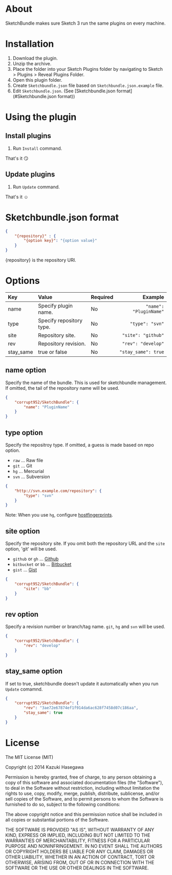 About
============
SketchBundle makes sure Sketch 3 run the same plugins on every machine.

Installation
============
1. Download the plugin.
2. Unzip the archive.
3. Place the folder into your Sketch Plugins folder by navigating to Sketch > Plugins > Reveal Plugins Folder.
4. Open this plugin folder.
5. Create `Sketchbundle.json` file based on `Sketchbundle.json.example` file.
6. Edit `Sketchbundle.json`. (See [Sketchbundle.json format](#Sketchbundle.json format))

Using the plugin
================
Install plugins
---------------
1. Run `Install` command.

That's it :smirk:

Update plugins
--------------
1. Run `Update` command.

That's it :relaxed:

Sketchbundle.json format
========================
```json
{
    "{repository}" : {
        "{option key}": "{option value}"
    }
}
```
{repository} is the repository URI.


Options
=======
|Key|Value|Required|Example|
|:--|:----|:-------|------:|
|name|Specify plugin name.|No|`"name": "PluginName"`|
|type|Specify repository type.|No|`"type": "svn"`|
|site|Repository site.|No|`"site": "github"`|
|rev|Repository revision.|No|`"rev": "develop"`|
|stay_same|true or false|No|`"stay_same": true`|

name option
-----------
Specify the name of the bundle. This is used for sketchbundle management. If omitted, the tail of the repository name will be used.

```json
{
    "corrupt952/SketchBundle": {
        "name": "PluginName"
    }
}
```

type option
-----------
Specify the repositroy type. If omitted, a guess is made based on repo option.

* `raw` ... Raw file
* `git` ... Git
* `hg` ... Mercurial
* `svn` ... Subversion

```json
{
    "http://svn.example.com/repository": {
        "type": "svn"
    }
}
```
Note: When you use `hg`, configure [hostfingerprints](http://www.selenic.com/mercurial/hgrc.5.html#hostfingerprints).

site option
-----------
Specify the repository site. If you omit both the repository URL and the `site` option, 'git' will be used.

* `github` or `gh` ... [Github](https://github.com)
* `bitbucket` or `bb` ... [Bitbucket](https://bitbucket.org)
* `gist` ... [Gist](https://gist.github.com)

```json
{
    "corrupt952/SketchBundle": {
        "site": "bb"
    }
}
```

rev option
----------
Specify a revision number or branch/tag name. `git`, `hg` and `svn` will be used.
```json
{
    "corrupt952/SketchBundle": {
        "rev": "develop"
    }
}
```

stay_same option
----------------
If set to true, sketchbundle doesn't update it automatically when you run `Update` comamnd.
```json
{
    "corrupt952/SketchBundle": {
        "rev": "3ae72e67874ef1f914da6ac628f7458d07c186aa",
        "stay_same": true
    }
}
```

License
=======
The MIT License (MIT)

Copyright (c) 2014 Kazuki Hasegawa

Permission is hereby granted, free of charge, to any person obtaining a copy
of this software and associated documentation files (the "Software"), to deal
in the Software without restriction, including without limitation the rights
to use, copy, modify, merge, publish, distribute, sublicense, and/or sell
copies of the Software, and to permit persons to whom the Software is
furnished to do so, subject to the following conditions:

The above copyright notice and this permission notice shall be included in all
copies or substantial portions of the Software.

THE SOFTWARE IS PROVIDED "AS IS", WITHOUT WARRANTY OF ANY KIND, EXPRESS OR
IMPLIED, INCLUDING BUT NOT LIMITED TO THE WARRANTIES OF MERCHANTABILITY,
FITNESS FOR A PARTICULAR PURPOSE AND NONINFRINGEMENT. IN NO EVENT SHALL THE
AUTHORS OR COPYRIGHT HOLDERS BE LIABLE FOR ANY CLAIM, DAMAGES OR OTHER
LIABILITY, WHETHER IN AN ACTION OF CONTRACT, TORT OR OTHERWISE, ARISING FROM,
OUT OF OR IN CONNECTION WITH THE SOFTWARE OR THE USE OR OTHER DEALINGS IN THE
SOFTWARE.
